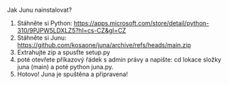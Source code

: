 Jak Junu nainstalovat?
1. Stáhněte si Python: https://apps.microsoft.com/store/detail/python-310/9PJPW5LDXLZ5?hl=cs-CZ&gl=CZ
2. Stáhněte si Junu: https://github.com/kosaone/juna/archive/refs/heads/main.zip
3. Extrahujte zip a spusťte setup.py
4. poté otevřete příkazový řádek s admin právy a napište: cd lokace složky juna (main) a poté python juna.py.
5. Hotovo! Juna je spuštěna a připravena!
